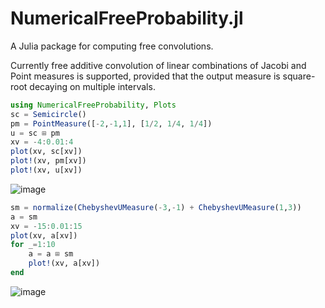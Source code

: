 # NumericalFreeProbability.jl
 A Julia package for computing free convolutions.

 Currently free additive convolution of linear combinations of Jacobi and Point measures is supported, provided that the output measure is square-root decaying on multiple intervals.



<!-- ## Measures
### Square-root & Jacobi measures
A Jacobi measure supported on $[a,b]$ with exponents $\alpha$ and $\beta$ is a measure of the form

$\mathrm{d} \mu = r(x) \frac{2(b-x)^{\beta}(x-a)^{\alpha}}{b-a} \mathrm{d} x$

where $r(x)$ is a function. A Square-root measure is the special case when $\alpha = \beta = \frac 12$.

To create a measure, we specify the support and the modification function. In the Jacobi case, we also specify the powers. -->

```julia
using NumericalFreeProbability, Plots
sc = Semicircle()
pm = PointMeasure([-2,-1,1], [1/2, 1/4, 1/4])
u = sc ⊞ pm
xv = -4:0.01:4
plot(xv, sc[xv])
plot!(xv, pm[xv])
plot!(xv, u[xv])
```
![image](https://github.com/dlfivefifty/NumericalFreeProbability.jl/assets/100195398/3c3b9e14-93ea-467c-a110-7e3ac54c8bb5)


<!-- jm = normalize(JacobiMeasure(-1,2, 0.6, 0.4, x -> 1 + x^2)) -->


```julia
sm = normalize(ChebyshevUMeasure(-3,-1) + ChebyshevUMeasure(1,3))
a = sm
xv = -15:0.01:15
plot(xv, a[xv])
for _=1:10
    a = a ⊞ sm
    plot!(xv, a[xv])
end
```

![image](https://github.com/dlfivefifty/NumericalFreeProbability.jl/assets/100195398/debea82d-7a3e-43df-b292-9f7feb9084c9)
